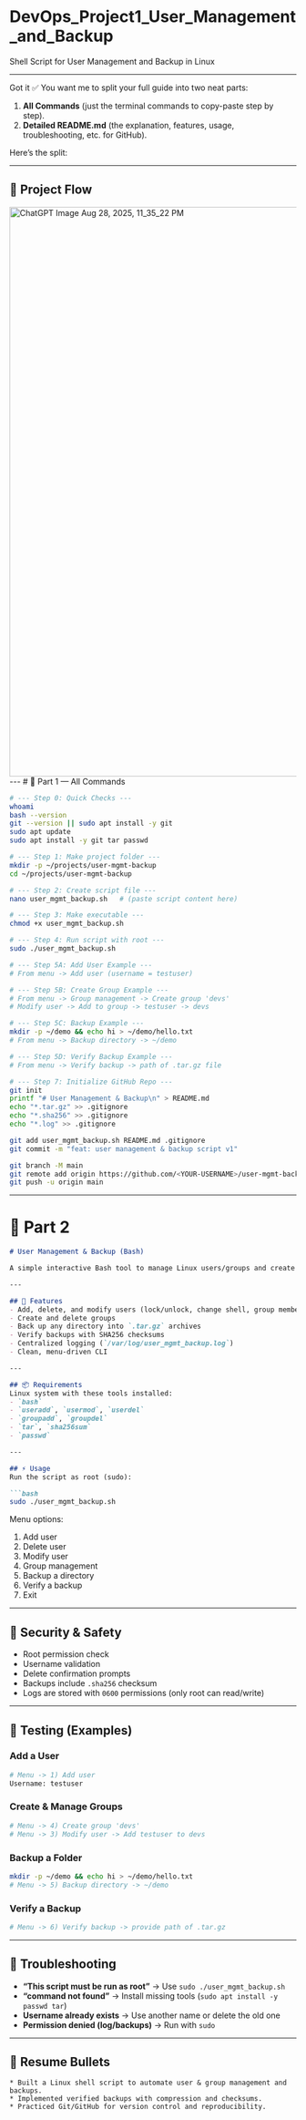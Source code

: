 # DevOps_Project1_User_Management_and_Backup
Shell Script for User Management and Backup in Linux 

---

Got it ✅ You want me to split your full guide into two neat parts:

1. **All Commands** (just the terminal commands to copy-paste step by step).
2. **Detailed README.md** (the explanation, features, usage, troubleshooting, etc. for GitHub).

Here’s the split:

---
## 🌱 Project Flow 
<img width="800" height="1000" alt="ChatGPT Image Aug 28, 2025, 11_35_22 PM" src="https://github.com/user-attachments/assets/3bb458b4-d724-4bbb-ab33-29df2bb7267e" />
---
# 🔹 Part 1 — All Commands

```bash
# --- Step 0: Quick Checks ---
whoami
bash --version
git --version || sudo apt install -y git
sudo apt update
sudo apt install -y git tar passwd

# --- Step 1: Make project folder ---
mkdir -p ~/projects/user-mgmt-backup
cd ~/projects/user-mgmt-backup

# --- Step 2: Create script file ---
nano user_mgmt_backup.sh   # (paste script content here)

# --- Step 3: Make executable ---
chmod +x user_mgmt_backup.sh

# --- Step 4: Run script with root ---
sudo ./user_mgmt_backup.sh

# --- Step 5A: Add User Example ---
# From menu -> Add user (username = testuser)

# --- Step 5B: Create Group Example ---
# From menu -> Group management -> Create group 'devs'
# Modify user -> Add to group -> testuser -> devs

# --- Step 5C: Backup Example ---
mkdir -p ~/demo && echo hi > ~/demo/hello.txt
# From menu -> Backup directory -> ~/demo

# --- Step 5D: Verify Backup Example ---
# From menu -> Verify backup -> path of .tar.gz file

# --- Step 7: Initialize GitHub Repo ---
git init
printf "# User Management & Backup\n" > README.md
echo "*.tar.gz" >> .gitignore
echo "*.sha256" >> .gitignore
echo "*.log" >> .gitignore

git add user_mgmt_backup.sh README.md .gitignore
git commit -m "feat: user management & backup script v1"

git branch -M main
git remote add origin https://github.com/<YOUR-USERNAME>/user-mgmt-backup.git
git push -u origin main
```

---

# 🔹 Part 2 

````markdown
# User Management & Backup (Bash)

A simple interactive Bash tool to manage Linux users/groups and create verified backups.

---

## 🚀 Features
- Add, delete, and modify users (lock/unlock, change shell, group membership)
- Create and delete groups
- Back up any directory into `.tar.gz` archives
- Verify backups with SHA256 checksums
- Centralized logging (`/var/log/user_mgmt_backup.log`)
- Clean, menu-driven CLI

---

## 📦 Requirements
Linux system with these tools installed:
- `bash`
- `useradd`, `usermod`, `userdel`
- `groupadd`, `groupdel`
- `tar`, `sha256sum`
- `passwd`

---

## ⚡ Usage
Run the script as root (sudo):

```bash
sudo ./user_mgmt_backup.sh
````

Menu options:

1. Add user
2. Delete user
3. Modify user
4. Group management
5. Backup a directory
6. Verify a backup
7. Exit

---

## 🔐 Security & Safety

* Root permission check
* Username validation
* Delete confirmation prompts
* Backups include `.sha256` checksum
* Logs are stored with `0600` permissions (only root can read/write)

---

## 🧪 Testing (Examples)

### Add a User

```bash
# Menu -> 1) Add user
Username: testuser
```

### Create & Manage Groups

```bash
# Menu -> 4) Create group 'devs'
# Menu -> 3) Modify user -> Add testuser to devs
```

### Backup a Folder

```bash
mkdir -p ~/demo && echo hi > ~/demo/hello.txt
# Menu -> 5) Backup directory -> ~/demo
```

### Verify a Backup

```bash
# Menu -> 6) Verify backup -> provide path of .tar.gz
```

---

## 🧰 Troubleshooting

* **“This script must be run as root”** → Use `sudo ./user_mgmt_backup.sh`
* **“command not found”** → Install missing tools (`sudo apt install -y passwd tar`)
* **Username already exists** → Use another name or delete the old one
* **Permission denied (log/backups)** → Run with `sudo`

---

## 🌱 Resume Bullets
```
* Built a Linux shell script to automate user & group management and backups.
* Implemented verified backups with compression and checksums.
* Practiced Git/GitHub for version control and reproducibility.

```


